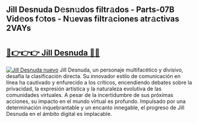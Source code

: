 ## Jill Desnuda D𝚎sn𝚞dos filtr𝚊dos - Parts-07B Vid𝚎os f𝚘tos - N𝚞evas filtr𝚊ciones atr𝚊ctivas 2VAYs

# <h2><a href="http://mb6ccsh.tromn.icu/?c=Jill+Desnuda">🔗👉👉👉 Jill Desnuda 🔗🔗</a></h2>

[![Jill Desnuda nuevo](https://i.imgur.com/pEAQMta.gif)](http://mb6ccsh.tromn.icu/?c=Jill+Desnuda)
Jill Desnuda, un personaje multifacético y divisivo, desafía la clasificación directa. Su innovador estilo de comunicación en línea ha cautivado y enfurecido a los críticos, encendiendo debates sobre la privacidad, la expresión artística y la naturaleza evolutiva de las comunidades virtuales. A pesar de la incertidumbre de sus próximas acciones, su impacto en el mundo virtual es profundo. Impulsado por una determinación inquebrantable y un encanto innegable, el progreso de Jill Desnuda en el ámbito digital es implacable.
